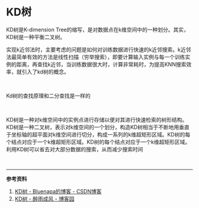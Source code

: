 # KD树

KD树是K-dimension Tree的缩写，是对数据点在k维空间中的一种划分。其实，KD树是一种平衡二叉树。

实现k近邻法时，主要考虑的问题是如何对训练数据进行快速的k近邻搜索。k近邻法最简单有效的方法是线性扫描（穷举搜索），即要计算输入实例与每一个训练实例的距离，再查找k近邻，当训练数据很大时，计算非常耗时，为提高KNN搜索效率，就引入了kd树的概念。

<br>

Kd树的查找原理和二分查找是一样的

<br>

KD树是一种对k维空间中的实例点进行存储以便对其进行快速检索的树形结构。KD树是一种二叉树，表示对k维空间的一个划分，构造KD树相当于不断地用垂直于坐标轴的超平面对k维空间进行切分，构成一系列的k维超矩形区域。KD树的每个结点对应于一个k维超矩形区域。KD树的每个结点对应于一个k维超矩形区域。利用KD树可以省去对大部分数据的搜索，从而减少搜索时间 





<br>

---

**参考资料**

1. [KD树 - Bluenapa的博客 - CSDN博客](https://blog.csdn.net/Bluenapa/article/details/88206111)
2. [KD树 - 醉雨成风 - 博客园](https://www.cnblogs.com/baoxuhong/p/9736196.html)

